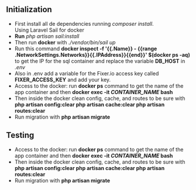 ## Initialization

- First install all de dependencies running *composer install*. <br>
Using Laravel Sail for docker
- <b>Run</b> *php artisan sail:install*
- Then run <b>docker</b> with *./vendor/bin/sail up*
- Run this command **docker inspect -f '{{.Name}} - {{range .NetworkSettings.Networks}}{{.IPAddress}}{{end}}' $(docker ps -aq)** to get the IP for the sql container and replace the variable **DB_HOST** in *.env*
- Also in .env add a variable for the Fixer.io access key called **FIXER_ACCESS_KEY** and  add your key.
- Access to the docker: run **docker ps** command to get the name of the app container and then **docker exec -it *CONTAINER_NAME* bash**
- Then inside the docker clean config, cache, and routes to be sure with **php artisan config:clear php artisan cache:clear php artisan routes:clear**
- Run migration with **php artisan migrate**


## Testing
- Access to the docker: run **docker ps** command to get the name of the app container and then **docker exec -it *CONTAINER_NAME* bash**
- Then inside the docker clean config, cache, and routes to be sure with **php artisan config:clear php artisan cache:clear php artisan routes:clear**
- Run migration with **php artisan migrate**
